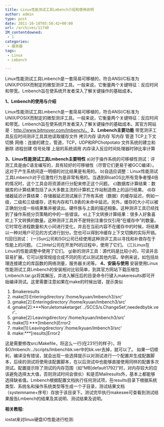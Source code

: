 ```yaml
---
title: Linux性能测试工具Lmbench介绍和使用说明
author: admin
type: post
date: 2011-10-18T05:56:42+00:00
url: /archives/11740
IM_contentdowned:
 - 1
categories:
 - 服务器
tags:
 - Linux
 - Lmbench

---
```

Linux性能测试工具Lmbench是一套简易可移植的，符合ANSI/C标准为UNIX/POSIX而制定的微型测评工具。一般来说，它衡量两个关键特征：反应时间和带宽。Lmbench旨在使系统开发者深入了解关键操作的基础成本。

**1、Lmbench的使用与介绍**

Linux性能测试工具Lmbench是一套简易可移植的，符合ANSI/C标准为UNIX/POSIX而制定的微型测评工具。一般来说，它衡量两个关键特征：反应时间和带宽。Lmbench旨在使系统开发者深入了解关键操作的基础成本。其官方网站是：http://www.bitmover.com/lmbench/。
**2、Lmbench主要功能**
带宽测评工具反应时间测评工具其他读取缓存文件
拷贝内存
读内存
写内存
管道
TCP上下文切换
网络：连接的建立，管道，TCP，UDP和RPChotpotato
文件系统的建立和删除
进程创建
信号处理
上层的系统调用
内存读入反应时间处理器时钟比率计算


**3、Linux性能测试工具Lmbench主要特性**
a)对于操作系统的可移植性测试：评测工具是由C语言编写的，具有较好的可移植性（尽管它们更易于被GCC编译）。这对于产生系统间逐一明细的对比结果是有用的。
b)自适应调整：Linux性能测试工具Lmbench对于应激性行为是非常有用的。当遇到BloatOS比所有竞争者慢4倍的情况时，这个工具会将资源进行分配来修正这个问题。
c)数据库计算结果：数据库的计算结果包括了从大多数主流的计算机工作站制造商上的运行结果。
d)存储器延迟计算结果：存储器延迟测试展示了所有系统（数据）的缓存延迟，例如一级，二级和三级缓存，还有内存和TLB表的未命中延迟。另外，缓存的大小可以被正确划分成一些结果集并被读出。硬件族与上面的描述相象。这种测评工具已经找到了操作系统分页策略的中的一些错误。
e)上下文转换计算结果：很多人好象喜欢上下文转换的数量。这种测评工具并不是特别注重仅仅引用“在缓存中”的数量。它时常在进程数量和大小间进行变化，并且在当前内容不在缓存中的时候，将结果以一种对用户可见的方式进行划分。您也可以得到冷缓存上下文切换的实际开销。
f)回归测试：
(一)Sun公司和SGI公司已经使用这种测评工具以寻找和补救存在于性能上的问题。
(二)Intel公司在开发P6的过程中，使用了它们。
(三)Linux在Linux的性能调整中使用了它们。
g)新的测评工具：源代码是比较小的，可读并且容易扩展。它可以按常规组合成不同的形式以测试其他内容。举例来说，如包括处理连接建立的库函数的网络测量，服务器关闭等。
**4、安装与使用**
安装使用Linux性能测试工具Lmbench的安装相对比较简单，到其官方网站下载压缩包Lmbench.tar.gz将其解压，并进入解压后的目录命令行键入makeresults即可开始编译测试。这里需要注意如果在make的时候出错，提示类似

 1. $makeresults
 2. make[1]:Enteringdirectory\`/home/kyuan/lmbench3/src’
 3. gmake[2]:Enteringdirectory\`/home/kyuan/lmbench3/src’
 4. gmake[2]:\***Noruletomaketarget\`../SCCS/s.ChangeSet’,neededbybk.ver’..
 5. gmake[2]:Leavingdirectory\`/home/kyuan/lmbench3/src’
 6. make[1]:\***[lmbench]Error2
 7. make[1]:Leavingdirectory\`/home/kyuan/lmbench3/src’
 8. make:\***[results]Error2

这是需要修改src/Makefile，将这么一行(在231行的样子)，将$O/lmbench:../scripts/lmbenchbk.ver中的bk.ver去掉，就可以了。
如果一切顺利，编译没有错误，就会出现一些选择提示以对测试进行一个配置并生成配置脚本，后续的测试将使用该配置脚本，在以后测试中也能够直接使用同样的配置多次测试。配置提示除了测试的内存范围（如“MB[default1792]”时，对内存较大的应该避免选择太大值，否则测试时间会很长）和是否Mailresults外，基本上都能够选择缺省值。Lmbench根据配置文档执行任何测试项，在results目录下根据系统类型、系统名和操作系统类型等生成一个子目录，测试结果文档（systemname+序号）存放于该目录下。测试完毕执行makesee可查看到测试结果报告Lmbench的结果及其说明、测试结果及说明。

**相关教程:**

iostat来对linux硬盘IO性能进行检测:
